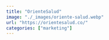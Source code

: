 ```yaml
---
title: "OrienteSalud"
image: "./_images/oriente-salud.webp"
url: "https://orientesalud.co/"
categories: ["marketing"]
---
```

